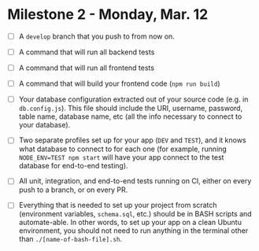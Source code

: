 # Milestone 2 - Monday, Mar. 12

* [ ] A `develop` branch that you push to from now on.                 
* [ ] A command that will run all backend tests
* [ ] A command that will run all frontend tests
* [ ] A command that will build your frontend code (`npm run build`)
* [ ] Your database configuration extracted out of your source code (e.g. in `db.config.js`). This file should include the URI, username, password, table name, database name, etc (all the info necessary to connect to your database).
* [ ] Two separate profiles set up for your app (`DEV` and `TEST`), and it knows what database to connect to for each one (for example, running `NODE_ENV=TEST npm start` will have your app connect to the test database for end-to-end testing).
* [ ] All unit, integration, and end-to-end tests running on CI, either on every push to a branch, or on every PR.
* [ ] Everything that is needed to set up your project from scratch (environment variables, `schema.sql`, etc.) should be in BASH scripts and automate-able. In other words, to set up your app on a clean Ubuntu environment, you should not need to run anything in the terminal other than `./[name-of-bash-file].sh`.


